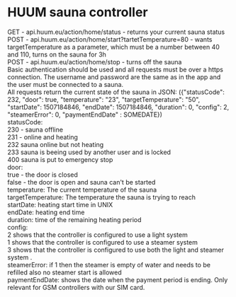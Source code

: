 # HUUM sauna controller

GET - api.huum.eu/action/home/status - returns your current sauna status</br>
POST - api.huum.eu/action/home/start?tartetTemperature=80 - wants targetTemperature as a parameter, which must be a number between 40 and 110, turns on the sauna for 3h</br>
POST - api.huum.eu/action/home/stop - turns off the sauna</br>
Basic authentication should be used and all requests must be over a https connection. The username and password are the same as in the app and the user must be connected to a sauna.</br>
All requests return the current state of the sauna in JSON: ({"statusCode": 232, "door": true, "temperature": "23", "targetTemperature": "50", "startDate": 1507184846, "endDate": 1507184846, "duration": 0, "config": 2, "steamerError": 0, "paymentEndDate" : SOMEDATE})</br>
statusCode:</br>
  230 - sauna offline</br>
  231 - online and heating</br>
  232 sauna online but not heating</br>
  233 sauna is beeing used by another user and is locked</br>
  400 sauna is put to emergency stop</br>
door: </br>
  true - the door is closed</br>
  false - the door is open and sauna can't be started</br>
temperature: The current temperature of the sauna</br>
targetTemperature: The temperature the sauna is trying to reach</br>
startDate: heating start time in UNIX</br>
endDate: heating end time</br>
duration: time of the remaining heating period</br>
config: </br>
  2 shows that the controller is configured to use a light system</br>
  1 shows that the controller is configured to use a steamer system</br>
  3 shows that the controller is configured to use both the light and steamer system .</br>
steamerError: if 1 then the steamer is empty of water and needs to be refilled also no steamer start is allowed</br>
paymentEndDate: shows the date when the payment period is ending. Only relevant for GSM controllers with our SIM card.</br>
